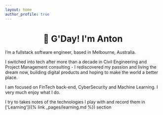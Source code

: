 ```yaml
---
layout: home
author_profile: true
---
```


<h1 align="center">🤠 G'Day! I'm Anton</h1>
I’m a fullstack software engineer, based in Melbourne, Australia.

I switched into tech after more than a decade in Civil Engineering and Project Management consulting - I rediscovered
  my passion and living the dream now, building digital products and hoping to make the world a better place.

I am focused on FinTech back-end, CyberSecurity and Machine Learning. I very much enjoy what I do.

I try to takes notes of the technologies I play with and record them in ['Learning']({% link _pages/learning.md %}) section

<!-- <h3 id="how-id-define-myselfliterally">How I’d define myself…literally</h3>
<div class="language-ruby highlighter-rouge">
  <div class="highlight">
    <pre class="highlight">
      <code><span class="k">class</span> <span class="nc">Anton</span>
        <span class="k">def</span> <span class="nf">initialize</span>
          <span class="vi">@name</span> <span class="o">=</span> <span class="s1">'Anton'</span>
          <span class="vi">@dob</span> <span class="o">=</span> <span class="s2">"1987-04-01T04:15:00"</span>
          <span class="vi">@work</span> <span class="o">=</span> <span class="s1">'FinTech Software Engineer'</span>
          <span class="vi">@education</span> <span class="o">=</span> <span class="p">[</span> <span class="s1">'Auckland University of Technology'</span><span class="p">,</span>
                        <span class="s1">'Moscow State University of Civil Engineering'</span><span class="p">,</span>
                        <span class="s1">'Le Wagon'</span> 
                        <span class="p">]</span>
          <span class="vi">@hobbies</span> <span class="o">=</span> <span class="p">[</span>  <span class="s1">'Kitesurfing'</span><span class="p">,</span> 
                        <span class="s1">'Camping'</span><span class="p">,</span>
                        <span class="s1">'Motorcycling'</span><span class="p">,</span>
                        <span class="s1">'Longboarding'</span>
                      <span class="p">]</span>
        <span class="k">end</span>

        <span class="k">def</span> <span class="nf">current_location</span>
          <span class="s1">'Melbourne, Australia'</span>
        <span class="k">end</span>

        <span class="k">def</span> <span class="nf">previous_locations</span>
          <span class="p">[</span> <span class="s1">'Brisbane, Australia'</span><span class="p">,</span>
            <span class="s1">'Auckland, New Zealand'</span><span class="p">,</span>
            <span class="s1">'Moscow, Russia'</span>
          <span class="p">]</span>
        <span class="k">end</span>
      <span class="k">end</span>
    </code></pre>
  </div>
</div> -->

<!-- 
<h3 id="books-i-read--recommend">Books I read / recommend</h3>

<ul>
  <li>‘Working with Legacy Code by Michael Feathers ‘,</li>
  <li>‘99 Bottles of OOP by Sandi Metz’,</li>
  <li>‘Object Oriented Design Principles by Sandi Metz’,</li>
  <li><a href="https://github.com/friendlyantz/ruby_under_microscope">‘Ruby Under a Microscope’</a></li>
  <li>‘Automate the Boring Stuff with Python’</li>
</ul> -->
